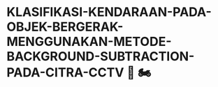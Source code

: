 # KLASIFIKASI-KENDARAAN-PADA-OBJEK-BERGERAK-MENGGUNAKAN-METODE-BACKGROUND-SUBTRACTION-PADA-CITRA-CCTV 🚗 🏍️ 
